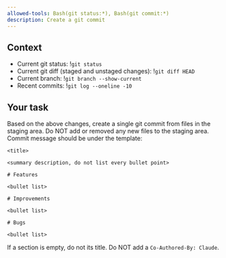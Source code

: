 ```yaml
---
allowed-tools: Bash(git status:*), Bash(git commit:*)
description: Create a git commit
---
```


## Context

- Current git status: !`git status`
- Current git diff (staged and unstaged changes): !`git diff HEAD`
- Current branch: !`git branch --show-current`
- Recent commits: !`git log --oneline -10`

## Your task

Based on the above changes, create a single git commit from files in the staging area. Do NOT add or removed any new files to the staging area. Commit message should be under the template:

```
<title>

<summary description, do not list every bullet point>

# Features

<bullet list>

# Improvements

<bullet list>

# Bugs

<bullet list>
```

If a section is empty, do not its title. Do NOT add a `Co-Authored-By: Claude`.